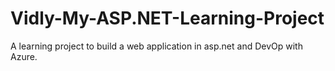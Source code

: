 # Vidly-My-ASP.NET-Learning-Project

A learning project to build a web application in asp.net and DevOp with Azure.
